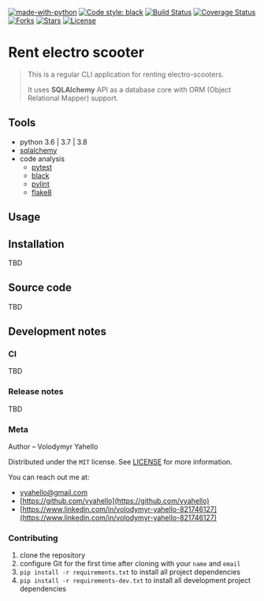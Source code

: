 [![made-with-python](https://img.shields.io/badge/Made%20with-Python-1f425f.svg)](https://www.python.org/)
[![Code style: black](https://img.shields.io/badge/code%20style-black-000000.svg)](https://github.com/psf/black)
[![Build Status](https://travis-ci.org/vyahello/rent-electro-scooter.svg?branch=master)](https://travis-ci.org/vyahello/rent-electro-scooter)
[![Coverage Status](https://coveralls.io/repos/github/vyahello/rent-electro-scooter/badge.svg?branch=master)](https://coveralls.io/github/vyahello/rent-electro-scooter?branch=master)
[![Forks](https://img.shields.io/github/forks/vyahello/rent-electro-scooter)](https://github.com/vyahello/rent-electro-scooter/network/members)
[![Stars](https://img.shields.io/github/stars/vyahello/rent-electro-scooter)](https://github.com/vyahello/rent-electro-scooter/stargazers)
[![License](https://img.shields.io/badge/license-MIT-green.svg)](LICENSE.md)

# Rent electro scooter

> This is a regular CLI application for renting electro-scooters. 
>
> It uses **SQLAlchemy** API as a database core with ORM (Object Relational Mapper) support.

## Tools
- python 3.6 | 3.7 | 3.8
- [sqlalchemy](https://www.sqlalchemy.org)
- code analysis
  - [pytest](https://pypi.org/project/pytest/)
  - [black](https://black.readthedocs.io/en/stable/)
  - [pylint](https://www.pylint.org/)
  - [flake8](http://flake8.pycqa.org/en/latest/)

## Usage

## Installation

TBD

## Source code

TBD

## Development notes

### CI

TBD

### Release notes

TBD

### Meta

Author – Volodymyr Yahello

Distributed under the `MIT` license. See [LICENSE](LICENSE.md) for more information.

You can reach out me at:
* [vyahello@gmail.com](vyahello@gmail.com)
* [https://github.com/vyahello](https://github.com/vyahello)
* [https://www.linkedin.com/in/volodymyr-yahello-821746127](https://www.linkedin.com/in/volodymyr-yahello-821746127)

### Contributing
1. clone the repository
2. configure Git for the first time after cloning with your `name` and `email`
3. `pip install -r requirements.txt` to install all project dependencies
3. `pip install -r requirements-dev.txt` to install all development project dependencies